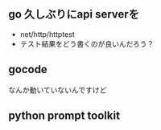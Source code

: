## go 久しぶりにapi serverを

- net/http/httptest
- テスト結果をどう書くのが良いんだろう？

## gocode

なんか動いていないんですけど

## python prompt toolkit
